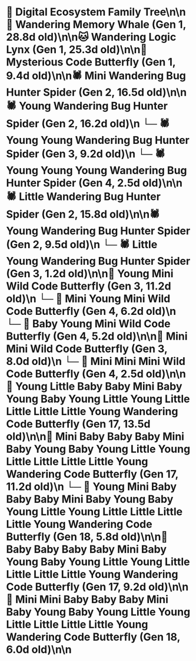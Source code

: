 # 🌳 Digital Ecosystem Family Tree\n\n🐋 Wandering Memory Whale (Gen 1, 28.8d old)\n\n🐱 Wandering Logic Lynx (Gen 1, 25.3d old)\n\n🦋 Mysterious Code Butterfly (Gen 1, 9.4d old)\n\n🕷️ Mini Wandering Bug Hunter Spider (Gen 2, 16.5d old)\n\n🕷️ Young Wandering Bug Hunter Spider (Gen 2, 16.2d old)\n  └─ 🕷️ Young Young Wandering Bug Hunter Spider (Gen 3, 9.2d old)\n    └─ 🕷️ Young Young Young Wandering Bug Hunter Spider (Gen 4, 2.5d old)\n\n🕷️ Little Wandering Bug Hunter Spider (Gen 2, 15.8d old)\n\n🕷️ Young Wandering Bug Hunter Spider (Gen 2, 9.5d old)\n  └─ 🕷️ Little Young Wandering Bug Hunter Spider (Gen 3, 1.2d old)\n\n🦋 Young Mini Wild Code Butterfly (Gen 3, 11.2d old)\n  └─ 🦋 Mini Young Mini Wild Code Butterfly (Gen 4, 6.2d old)\n  └─ 🦋 Baby Young Mini Wild Code Butterfly (Gen 4, 5.2d old)\n\n🦋 Mini Mini Wild Code Butterfly (Gen 3, 8.0d old)\n  └─ 🦋 Mini Mini Mini Wild Code Butterfly (Gen 4, 2.5d old)\n\n🦋 Young Little Baby Baby Mini Baby Young Baby Young Little Young Little Little Little Little Young Wandering Code Butterfly (Gen 17, 13.5d old)\n\n🦋 Mini Baby Baby Baby Mini Baby Young Baby Young Little Young Little Little Little Little Young Wandering Code Butterfly (Gen 17, 11.2d old)\n  └─ 🦋 Young Mini Baby Baby Baby Mini Baby Young Baby Young Little Young Little Little Little Little Young Wandering Code Butterfly (Gen 18, 5.8d old)\n\n🦋 Baby Baby Baby Baby Mini Baby Young Baby Young Little Young Little Little Little Little Young Wandering Code Butterfly (Gen 17, 9.2d old)\n\n🦋 Mini Mini Baby Baby Baby Mini Baby Young Baby Young Little Young Little Little Little Little Young Wandering Code Butterfly (Gen 18, 6.0d old)\n\n